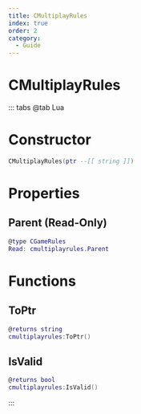 ```yaml
---
title: CMultiplayRules
index: true
order: 2
category:
  - Guide
---
```


# CMultiplayRules

::: tabs
@tab Lua
# Constructor
```lua
CMultiplayRules(ptr --[[ string ]])
```
# Properties
## Parent (Read-Only)
```lua
@type CGameRules
Read: cmultiplayrules.Parent
```
# Functions
## ToPtr
```lua
@returns string
cmultiplayrules:ToPtr()
```
## IsValid
```lua
@returns bool
cmultiplayrules:IsValid()
```

:::